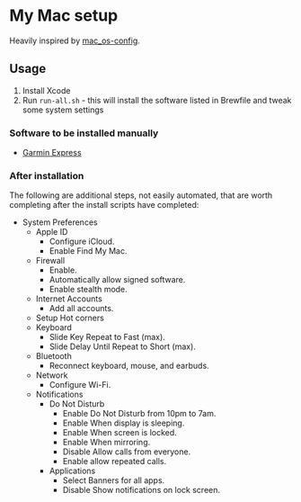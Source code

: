 # My Mac setup

Heavily inspired by [mac_os-config](https://github.com/bkuhlmann/mac_os-config).

## Usage

1. Install Xcode
2. Run `run-all.sh` - this will install the software listed in Brewfile and tweak some system settings

### Software to be installed manually

- [Garmin Express](https://www.garmin.com/it-IT/software/express/mac/)

### After installation
The following are additional steps, not easily automated, that are worth completing after the install scripts have completed:

- System Preferences
  - Apple ID
    - Configure iCloud.
    - Enable Find My Mac.
  - Firewall
    - Enable.
    - Automatically allow signed software.
    - Enable stealth mode.
  - Internet Accounts
    - Add all accounts.
  - Setup Hot corners
  - Keyboard
    - Slide Key Repeat to Fast (max).
    - Slide Delay Until Repeat to Short (max).
  - Bluetooth
    - Reconnect keyboard, mouse, and earbuds.
  - Network
    - Configure Wi-Fi.
  - Notifications
    - Do Not Disturb
      - Enable Do Not Disturb from 10pm to 7am.
      - Enable When display is sleeping.
      - Enable When screen is locked.
      - Enable When mirroring.
      - Disable Allow calls from everyone.
      - Enable allow repeated calls.
    - Applications
      - Select Banners for all apps.  
      - Disable Show notifications on lock screen.
